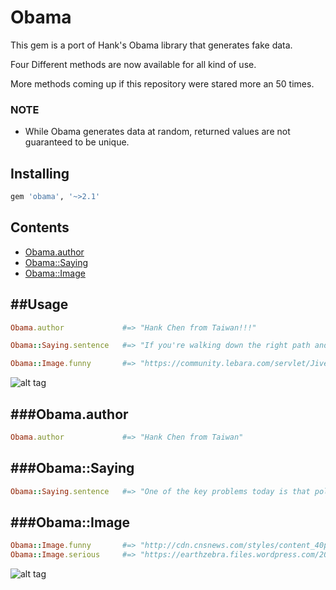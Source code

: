 # Obama
 This gem is a port of Hank's Obama library that generates fake data.
 
 Four Different methods are now available for all kind of use.
 
 More methods coming up if this repository were stared more an 50 times.
 
### NOTE 

* While Obama generates data at random, returned values are not guaranteed to be unique.

Installing
----------
```bash
gem 'obama', '~>2.1'
```

Contents
--------
- [Obama.author](#obamayauthor)
- [Obama::Saying](#obamaysaying)
- [Obama::Image](#obamaimage)

##Usage
--------
 ```ruby
Obama.author             #=> "Hank Chen from Taiwan!!!" 

Obama::Saying.sentence   #=> "If you're walking down the right path and you're willing to keep walking, eventually you'll make progress."

Obama::Image.funny       #=> "https://community.lebara.com/servlet/JiveServlet/download/1956-8611/barack-obama-funny-face-for-facebook-share.jpg"
```
![alt tag](https://cloud.githubusercontent.com/assets/17296898/16186319/a1afee6e-367e-11e6-97dc-8c60ce796834.jpg)

###Obama.author
--------
```ruby
Obama.author             #=> "Hank Chen from Taiwan"
```

###Obama::Saying
--------
```ruby
Obama::Saying.sentence   #=> "One of the key problems today is that politics is such a disgrace, good people don't go into government."
```

###Obama::Image
--------
```ruby
Obama::Image.funny       #=> "http://cdn.cnsnews.com/styles/content_40p/s3/obama_winking.png"
Obama::Image.serious     #=> "https://earthzebra.files.wordpress.com/2011/04/obama-serious.jpg"
```
![alt tag](https://cloud.githubusercontent.com/assets/17296898/16186360/d3e83cc4-367e-11e6-84b9-9b90009262d9.jpg)




